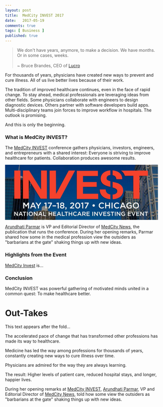 ```yaml
---
layout: post
title:  MedCity INVEST 2017
date:   2017-05-19
comments: true
tags: [ Business ]
published: true
---
```

>We don't have years, anymore, to make a decision. We have months. Or in some cases, weeks.<br/>&nbsp;<br/>~ Bruce Brandes, CEO of <a href="http://lucro.com/">Lucro</a>

For thousands of years, physicians have created new ways to prevent and cure illness. All of us live better lives because of their work. 

The tradition of improved healthcare continues, even in the face of rapid change. To stay ahead, medical professionals are leveraging ideas from other fields. Some physicians collaborate with engineers to design diagnostic devices. Others partner with software developers build apps. Multi-disciplinary teams join forces to improve workflow in hospitals. The outlook is promising.

And this is only the beginning.

<!--more-->

### What is MedCity INVEST?

The [MedCity INVEST](http://events.medcitynews.com/invest/) conference gathers physicians, investors, engineers, and entrepreneurs with a shared interest: Everyone is striving to improve healthcare for patients. Collaboration produces awesome results.

<img src="/images/medcity_invest.jpg" width="720" align="center">

[Arundhati Parmar](http://twitter.com/aparmarbb) is VP and Editorial Director of [MedCity News](http://medcitynews.com), the publication that runs the conference. During her opening remarks, Parmar shared how some in the medical profession view the outsiders as "barbarians at the gate" shaking things up with new ideas.


### Highlights from the Event




[MedCity Invest](http://events.medcitynews.com/invest/) is...


### Conclusion

MedCity INVEST was powerful gathering of motivated minds united in a common quest: To make healthcare better.


# Out-Takes

This text appears after the fold...

The accelerated pace of change that has transformed other professions has made its way to healthcare.

Medicine has led the way among professions for thousands of years, constantly creating new ways to cure illness over time.

Physicians are admired for the way they are always learning.

The result: Higher levels of patient care, reduced hospital stays, and longer, happier lives. 


During her opening remarks at [MedCity INVEST](http://events.medcitynews.com/invest/), [Arundhati Parmar](http://twitter.com/aparmarbb), VP and Editorial Director of [MedCity News](http://medcitynews.com), told how some view the outsiders as "barbarians at the gate" shaking things up with new ideas.
